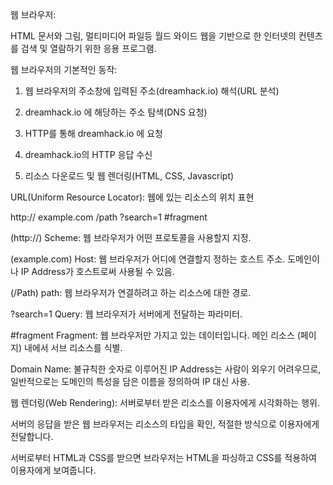 웹 브라우저:

HTML 문서와 그림, 멀티미디어 파일등 월드 와이드 웹을 기반으로 한 인터넷의 컨텐츠를 검색 및 열람하기 위한 응용 프로그램.

웹 브라우저의 기본적인 동작:

1. 웹 브라우저의 주소창에 입력된 주소(dreamhack.io) 해석(URL 분석)

2. dreamhack.io 에 해당하는 주소 탐색(DNS 요청)

3. HTTP를 통해 dreamhack.io 에 요청

4. dreamhack.io의 HTTP 응답 수신

5. 리소스 다운로드 및 웹 렌더링(HTML, CSS, Javascript)

URL(Uniform Resource Locator):
웹에 있는 리소스의 위치 표현

http:// example.com /path ?search=1 #fragment

(http://) Scheme: 웹 브라우저가 어떤 프로토콜을 사용할지 지정.

(example.com) Host: 웹 브라우저가 어디에 연결할지 정하는 호스트 주소. 도메인이나 IP Address가 호스트로써 사용될 수 있음.

(/Path) path: 웹 브라우저가 연결하려고 하는 리소스에 대한 경로.

?search=1 Query: 웹 브라우저가 서버에게 전달하는 파라미터.

#fragment Fragment: 웹 브라우저만 가지고 있는 데이터입니다. 메인 리소스 (페이지) 내에서 서브 리소스를 식별.

Domain Name:
불규칙한 숫자로 이루어진 IP Address는 사람이 외우기 어려우므로,
일반적으로는 도메인의 특성을 담은 이름을 정의하여 IP 대신 사용.

웹 렌더링(Web Rendering):
서버로부터 받은 리소스를 이용자에게 시각화하는 행위.

서버의 응답을 받은 웹 브라우저는 리소스의 타입을 확인, 적절한 방식으로 이용자에게 전달합니다.

서버로부터 HTML과 CSS를 받으면 브라우저는 HTML을 파싱하고 CSS를 적용하여 이용자에게 보여줍니다.
